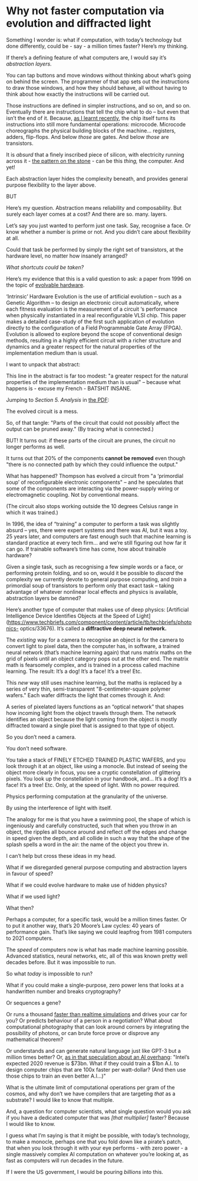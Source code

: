 # Why not faster computation via evolution and diffracted light

Something I wonder is: what if computation, with today’s technology but done
differently, could be - say - a million times faster? Here’s my thinking.

If there’s a defining feature of what computers are, I would say it’s
_abstraction layers._

You can tap buttons and move windows without thinking about what’s going on
behind the screen. The programmer of that app sets out the instructions to
draw those windows, and how they should behave, all without having to think
about how exactly the instructions will be carried out.

Those instructions are defined in simpler instructions, and so on, and so on.
Eventually there are instructions that tell the chip what to do – but even
that isn’t the end of it. Because, [as I learnt
recently](/home/2021/03/02/microcode), the chip itself turns its instructions
into still more fundamental operations: microcode. Microcode choreographs the
physical building blocks of the machine… registers, adders, flip-flops. And
below _those_ are gates. And below _those_ are transistors.

It is _absurd_ that a finely inscribed piece of silicon, with electricity
running across it - [the pattern on the
stone](https://en.wikipedia.org/wiki/The_Pattern_on_the_Stone) \- can be this
_thing,_ the computer. And yet!

Each abstraction layer hides the complexity beneath, and provides general
purpose flexibility to the layer above.

BUT

Here’s my question. Abstraction means reliability and composability. But
surely each layer comes at a cost? And there are so. many. layers.

Let’s say you just wanted to perform just one task. Say, recognise a face. Or
know whether a number is prime or not. And you didn’t care about flexibility
at all.

Could that task be performed by simply the right set of transistors, at the
hardware level, no matter how insanely arranged?

_What shortcuts could be taken?_

Here’s my evidence that this is a valid question to ask: a paper from 1996 on
the topic of [evolvable
hardware](https://en.wikipedia.org/wiki/Evolvable_hardware).

‘Intrinsic’ Hardware Evolution is the use of artificial evolution – such as a
Genetic Algorithm – to design an electronic circuit automatically, where each
fitness evaluation is the measurement of a circuit ‘s performance when
physically instantiated in a real reconfigurable VLSI chip. This paper makes a
detailed case-study of the first such application of evolution directly to the
configuration of a Field Programmable Gate Array (FPGA). Evolution is allowed
to explore beyond the scope of conventional design methods, resulting in a
highly efficient circuit with a richer structure and dynamics and a greater
respect for the natural properties of the implementation medium than is usual.

I want to unpack that abstract:

This line in the abstract is far too modest: "a greater respect for the
natural properties of the implementation medium than is usual" – because what
happens is - excuse my French - BATSHIT INSANE.

Jumping to _Section 5. Analysis_ in [the
PDF](https://citeseerx.ist.psu.edu/viewdoc/download?doi=10.1.1.50.9691&rep=rep1&type=pdf):

The evolved circuit is a mess.

So, of that tangle: "Parts of the circuit that could not possibly affect the
output can be pruned away." (By tracing what is connected.)

BUT! It turns out: if these parts of the circuit are prunes, the circuit no
longer performs as well.

It turns out that 20% of the components **cannot be removed** even though
"there is no connected path by which they could influence the output."

What has happened? Thompson has evolved a circuit from "a ‘primordial soup’ of
reconfigurable electronic components" – and he speculates that some of the
components are interacting via the power-supply wiring or electromagnetic
coupling. Not by conventional means.

(The circuit also stops working outside the 10 degrees Celsius range in which
it was trained.)

In 1996, the idea of “training” a computer to perform a task was slightly
absurd – yes, there were expert systems and there was AI, but it was a toy. 25
years later, and computers are fast enough such that machine learning is
standard practice at every tech firm… and we’re still figuring out how far it
can go. If trainable software’s time has come, how about trainable hardware?

Given a single task, such as recognising a few simple words or a face, or
performing protein folding, and so on, would it be possible to _discard_ the
complexity we currently devote to general purpose computing, and _train_ a
primordial soup of transistors to perform only that exact task – taking
advantage of whatever nonlinear local effects and physics is available,
abstraction layers be damned?

Here’s another type of computer that makes use of deep physics: [Artificial
Intelligence Device Identifies Objects at the Speed of
Light](https://www.techbriefs.com/component/content/article/tb/techbriefs/photonics-
optics/33676). It’s called a **diffractive deep neural network.**

The _existing_ way for a camera to recognise an object is for the camera to
convert light to pixel data, then the computer has, in software, a trained
neural network (that’s machine learning again) that runs matrix maths on the
grid of pixels until an object category pops out at the other end. The matrix
math is fearsomely complex, and is trained in a process called machine
learning. The result: It’s a dog! It’s a face! It’s a tree! Etc.

This _new_ way still uses machine learning, but the maths is replaced by a
series of very thin, semi-transparent "8-centimeter-square polymer wafers."
Each wafer diffracts the light that comes through it. And:

A series of pixelated layers functions as an “optical network” that shapes how
incoming light from the object travels through them. The network identifies an
object because the light coming from the object is mostly diffracted toward a
single pixel that is assigned to that type of object.

So you don’t need a camera.

You don’t need software.

You take a stack of FINELY ETCHED TRAINED PLASTIC WAFERS, and you look through
it at an object, like using a monocle. But instead of seeing the object more
clearly in focus, you see a cryptic constellation of glittering pixels. You
look up the constellation in your handbook, and… It’s a dog! It’s a face! It’s
a tree! Etc. Only, at the speed of light. With no power required.

Physics performing computation at the granularity of the universe.

By using the interference of light with itself.

The analogy for me is that you have a swimming pool, the shape of which is
ingeniously and carefully constructed, such that when you throw in an object,
the ripples all bounce around and reflect off the edges and change in speed
given the depth, and all collide in such a way that the shape of the splash
spells a word in the air: the name of the object you threw in.

I can’t help but cross these ideas in my head.

What if we disregarded general purpose computing and abstraction layers in
favour of speed?

What if we could evolve hardware to make use of hidden physics?

What if we used light?

What then?

Perhaps a computer, for a specific task, would be a million times faster. Or
to put it another way, that’s 20 Moore’s Law cycles: 40 years of performance
gain. That’s like saying we could leapfrog from 1981 computers to 2021
computers.

The _speed_ of computers now is what has made machine learning possible.
Advanced statistics, neural networks, etc, all of this was known pretty well
decades before. But it was impossible to run.

So what _today_ is impossible to run?

What if you could make a single-purpose, zero power lens that looks at a
handwritten number and breaks cryptography?

Or sequences a gene?

Or runs a thousand [faster than realtime
simulations](/home/2020/11/26/cerebras) and drives your car for you? Or
predicts behaviour of a person in a negotiation? What about computational
photography that can look around corners by integrating the possibility of
photons, or can brute force prove or disprove any mathematical theorem?

Or understands and can generate natural language just like GPT-3 but a million
times better? Or, [as in that speculation about an AI
overhang](/home/2020/08/24/ai_overhang): "Intel’s expected 2020 revenue is
$73bn. What if they could train a $1bn A.I. to design computer chips that are
100x faster per watt-dollar? (And then use those chips to train an even better
A.I…)"

What is the ultimate limit of computational operations per gram of the cosmos,
and why don’t we have compilers that are targeting _that_ as a substrate? I
would like to know that multiple.

And, a question for computer scientists, what single question would you ask if
you have a dedicated computer that was _[that multiplier]_ faster? Because I
would like to know.

I guess what I’m saying is that it might be possible, with today’s technology,
to make a monocle, perhaps one that you fold down like a pirate’s patch, that
when you look through it with your eye performs - with zero power - a single
massively complex AI computation on whatever you’re looking at, as fast as
computers will run decades in the future.

If I were the US government, I would be pouring _billions_ into this.
